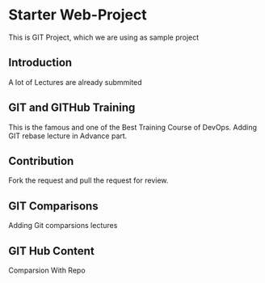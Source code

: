 # Starter Web-Project
This is GIT Project, which we are using as sample project

## Introduction
A lot of Lectures are already submmited

## GIT and GITHub Training
This is the famous and one of the Best Training Course of 
DevOps.
Adding GIT rebase lecture in Advance part.

## Contribution
Fork the request and pull the request for review.

## GIT Comparisons
Adding Git comparsions lectures

## GIT Hub Content
Comparsion With Repo